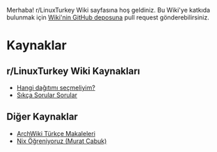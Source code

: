 Merhaba! r/LinuxTurkey Wiki sayfasına hoş geldiniz. Bu Wiki'ye katkıda bulunmak için [Wiki'nin GitHub deposuna](https://github.com/LinuxTurkey/wiki) pull request gönderebilirsiniz.

# Kaynaklar

## r/LinuxTurkey Wiki Kaynakları

- [Hangi dağıtımı seçmeliyim?](https://www.reddit.com/r/LinuxTurkey/wiki/hangi_dagitim)
- [Sıkça Sorular Sorular](https://www.reddit.com/r/LinuxTurkey/wiki/sss)

## Diğer Kaynaklar

- [ArchWiki Türkçe Makaleleri](<https://wiki.archlinux.org/title/ArchWiki:Translation_Team_(T%C3%BCrk%C3%A7e)#%C3%87evrilmi%C5%9F_sayfalar>)
- [Nix Öğreniyoruz (Murat Cabuk)](https://github.com/muratcabuk/nix-ogreniyoruz)
